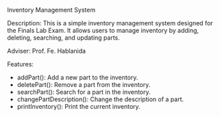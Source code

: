 Inventory Management System

Description:
This is a simple inventory management system designed for the Finals Lab Exam. It allows users to manage inventory by adding, deleting, searching, and updating parts.

Adviser:
Prof. Fe. Hablanida


Features:
- addPart(): Add a new part to the inventory.
- deletePart(): Remove a part from the inventory.
- searchPart(): Search for a part in the inventory.
- changePartDescription(): Change the description of a part.
- printInventory(): Print the current inventory.